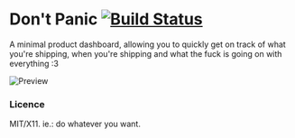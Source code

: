 # Don't Panic [![Build Status](https://travis-ci.org/killdream/dont-panic.png)](https://travis-ci.org/killdream/dont-panic)

A minimal product dashboard, allowing you to quickly get on track of what
you're shipping, when you're shipping and what the fuck is going on with
everything :3

![Preview](https://raw.github.com/killdream/dont-panic/master/preview.png)


### Licence

MIT/X11. ie.: do whatever you want.

[Calliope]: https://github.com/killdream/calliope
[es5-shim]: https://github.com/kriskowal/es5-shim
